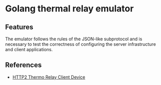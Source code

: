 # Golang thermal relay emulator

## Features

The emulator follows the rules of the JSON-like subprotocol and is necessary to test the correctness of configuring the server infrastructure and client applications.

## References

* [HTTP2 Thermo Relay Client Device](https://github.com/iLya2IK/wc_esp32_relay)
